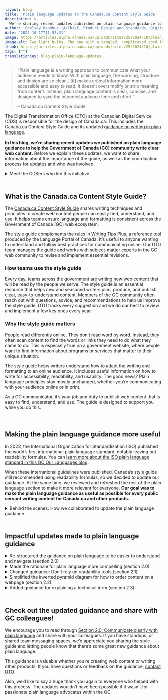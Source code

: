 ```yaml
---
layout: blog
title: 'Plain language updates to the Canada.ca Content Style Guide'
description: >-
  We’re sharing recent updates published on plain language guidance to help public servants write clear content for the web (Canada.ca Content Style Guide).
author: 'Chelsey Donohue (A/Chief, Product Design and Standards, Digital Transformation Office at CDS) and Anne-Sophie Dumetz (Senior Content Advisor, CDS)'
date: '2024-10-17T11:57:31'
image: https://articles.alpha.canada.ca/uploads/sites/25/2024/10/plain_languages_blog_Blog_Post_en.jpg
image-alt: Two light bulbs. The one with a tangled, complicated cord is dim and hard to see. Organizing the cord to be simple makes it easier to see.
thumb: https://articles.alpha.canada.ca/uploads/sites/25/2024/10/plain_languages_blog_Blog_Post_en.jpg
tags: [""]
translationKey: blog-plain-language-updates
---
```


<blockquote class="wp-block-quote is-layout-flow wp-block-quote-is-layout-flow">
<p>“Plain language is a writing approach to communicate what your audience needs to know. With plain language, the wording, structure and design are so clear… [it] makes critical information more accessible and easy to read. It doesn’t oversimplify or strip meaning from content. Instead, plain language content is clear, concise, and designed to save the intended audience time and effort.” </p>



<p>– Canada.ca Content Style Guide</p>
</blockquote>



<p>The Digital Transformation Office (DTO) at the Canadian Digital Service (CDS) is responsible for the design of Canada.ca. This includes the Canada.ca Content Style Guide and its updated <a href="https://design.canada.ca/style-guide/#wp2-0" target="_blank" rel="noreferrer noopener">guidance on writing in plain language</a>.<br><br><strong>In this blog, we’re sharing recent updates we published on plain language guidance to help the Government of Canada (GC) community write clear web content.</strong> Before we explain these updates, we want to share information about the importance of the guide, as well as the coordination process for updates and who was involved. </p>



<details class="wp-block-cds-snc-accordion"><summary>Meet the CDSers who led this initiative</summary>
<h3 class="wp-block-heading" id="h-chelsey-donohue"><strong><a href="https://www.linkedin.com/in/chelsey-d-5854b561/" target="_blank" rel="noreferrer noopener">Chelsey Donohue</a></strong></h3>



<p>I’m currently the Acting Chief of Product Design and Standards at DTO. Before joining this team, I spent almost 15 years as a web communications advisor, so I used the Canada.ca Content Style Guide often. </p>



<p>In that role, I helped to redesign and rewrite our department’s intranet. We ensured the entire intranet was written in plain language which involved a lot of change management and training colleagues across the country. This experience helped me learn how to better demonstrate the principles of plain language. In my time at DTO and working as a communications advisor, I’ve been very fortunate to learn from many of the people in the GC plain language community.&nbsp;</p>



<h3 class="wp-block-heading" id="h-anne-sophie-dumetz"><strong><a href="https://www.linkedin.com/in/annesophiedumetz/" target="_blank" rel="noreferrer noopener">Anne-Sophie Dumetz</a></strong></h3>



<p>I’m a Senior Content Advisor for Partnerships at CDS. I started writing in plain language as a journalist in 2004, and later, as a senior communications advisor and editor of the Style Guide at the <a href="https://www.historymuseum.ca/" target="_blank" rel="noreferrer noopener">Canadian Museum of History</a>. In these roles and others in the private and public sector, we used plain language techniques to say things clearly and simply, so those who read or hear our content could easily understand what we’re communicating.&nbsp;</p>



<p>Being clear is the kindest, best thing we can do for those who are paying attention to what we’re communicating. Plain language techniques help us do just that.</p>
</details>



<div style="height:22px" aria-hidden="true" class="wp-block-spacer"></div>



<h2 class="wp-block-heading" id="h-what-is-the-canada-ca-content-style-guide"><strong>What is the Canada.ca Content Style Guide?</strong></h2>



<p>The <a href="https://design.canada.ca/style-guide/" target="_blank" rel="noreferrer noopener">Canada.ca Content Style Guide</a> shares writing techniques and principles to create web content people can easily find, understand, and use. It helps teams ensure language and formatting is consistent across the Government of Canada (GC) web ecosystem.&nbsp;</p>



<p>The style guide complements the rules in <a href="https://www.noslangues-ourlanguages.gc.ca/en/writing-tips-plus/index-eng" target="_blank" rel="noreferrer noopener">Writing Tips Plus</a>, a reference tool produced by the Language Portal of Canada. It’s useful to anyone wanting to understand and follow best practices for communicating online. Our DTO team manages the guide and works with subject-matter experts in the GC web community to revise and implement essential revisions.</p>



<h3 class="wp-block-heading"><strong>How teams use the style guide</strong></h3>



<p>Every day, teams across the government are writing new web content that will be read by the people we serve. The style guide is an essential resource that helps new and seasoned writers plan, produce, and publish clear, easy-to-understand content. Members of the GC community often reach out with questions, advice, and recommendations to help us improve the style guide. DTO tracks every suggestion and we do our best to review and implement a few key ones every year.</p>



<h3 class="wp-block-heading"><strong>Why the style guide matters</strong></h3>



<p>People read differently online. They don’t read word by word. Instead, they often scan content to find the words or links they need to do what they came to do. This is especially true on a government website, where people want to find information about programs or services that matter to their unique situation. </p>



<p>The style guide helps writers understand how to adapt the writing and formatting to an online audience. It includes useful information on how to write for accessibility, readability, and usability. The good news? Plain language principles stay mostly unchanged, whether you’re communicating with your audience online or in print.&nbsp;&nbsp;</p>



<p>As a GC communicator, it’s your job and duty to publish web content that is easy to find, understand, and use. The guide is designed to support you while you do this.&nbsp;</p>



<div style="height:22px" aria-hidden="true" class="wp-block-spacer"></div>



<h2 class="wp-block-heading"><strong>Making the plain language guidance more useful&nbsp;</strong></h2>



<p>In 2023, the International Organization for Standardization (ISO) published the world’s first international plain language standard, notably leaving out readability formulas. You can <a href="https://www.noslangues-ourlanguages.gc.ca/en/blogue-blog/iso-langage-simple-plain-language-eng" target="_blank" rel="noreferrer noopener">learn more about the ISO plain language standard in this GC Our Languages blog</a>.&nbsp;</p>



<p>When these international guidelines were published, Canada’s style guide still recommended using readability formulas, so we decided to update our guidance. At the same time, we reviewed and refreshed the rest of the plain language section to make it more relevant for everyone. <strong>Our goal was to make the plain language guidance as useful as possible for every public servant writing content for Canada.ca and other products.&nbsp;</strong></p>



<details class="wp-block-cds-snc-accordion"><summary>Behind the scenes: How we collaborated to update the plain language guidance</summary>
<p>In August 2024, our updated plain language section was published to the Canada.ca Content Style Guide. Getting there was a true collaborative effort.</p>



<p><strong>&nbsp;Here’s how we got there:</strong></p>



<ul class="wp-block-list">
<li><strong>Created a bilingual plain language working group</strong>: plain language experts from across the Government of Canada came together to review and suggest improvements to the section. Having experts in English and French was essential since the rules are unique to each language. Many members are also active in the <a href="https://www.canada.ca/en/treasury-board-secretariat/topics/government-communications/communications-community-office/articles/breaking-down-barriers-plain-language.html" target="_blank" rel="noreferrer noopener">GC Plain Language Community of Practice</a>.<br></li>



<li><strong>Worked openly, collaboratively</strong>: our team and the working group, both together and individually, reviewed and suggested changes to improve the section. By the end, we had over 100 versions of the documents! Before publishing the final content, we reviewed and discussed any conflicting suggestions.&nbsp;<br></li>



<li><strong>Received input from other CDS language experts:</strong> the CDS Content Design Community of Practice and the Linguistic Services team reviewed our almost final version.
<ul class="wp-block-list">
<li>You can read about how their feedback styles improve content in the blogs on <a href="https://digital.canada.ca/2023/12/18/how-regular-feedback-improves-service-delivery-at-ised/" target="_blank" rel="noreferrer noopener">content critiques</a> and <a href="https://digital.canada.ca/2023/03/20/writing-without-excluding-inclusivity-in-the-french-language/" target="_blank" rel="noreferrer noopener">inclusive French writing</a>.<br></li>
</ul>
</li>



<li><strong>Engaged with </strong><a href="https://accessible.canada.ca/" target="_blank" rel="noreferrer noopener"><strong>Accessibility Standards Canada</strong></a><strong> </strong>and reviewed our content against their <a href="https://accessible.canada.ca/creating-accessibility-standards/public-reviews/can-asc-3-1" target="_blank" rel="noreferrer noopener">draft standard on Plain Language</a>.<br></li>



<li><strong>Coordinated with the </strong><a href="https://www.canada.ca/en/treasury-board-secretariat.html" target="_blank" rel="noreferrer noopener"><strong>Treasury Board of Canada Secretariat (TBS)</strong></a><strong> </strong>to remove recommended reading levels from the <a href="https://www.tbs-sct.canada.ca/pol/doc-eng.aspx?id=32728" target="_blank" rel="noreferrer noopener">Guidelines on Making Communications Products and Activities Accessible</a>.</li>
</ul>
</details>



<div style="height:22px" aria-hidden="true" class="wp-block-spacer"></div>



<h2 class="wp-block-heading" id="h-impactful-updates-made-to-plain-language-guidance"><strong>Impactful updates made to plain language guidance</strong></h2>



<details class="wp-block-cds-snc-accordion"><summary>Re-structured the guidance on plain language to be easier to understand and navigate (section 2.0)</summary>
<h4 class="wp-block-heading" id="h-old-structure-not-as-easy-to-scan"><strong>Old structure: Not as easy to scan</strong></h4>



<p>We wanted the guide to have a more useful structure with information that’s easy to follow.</p>



<p>We needed to start with the most important information: Be direct, brief, and write easy-to-scan content.</p>


<img loading="lazy" decoding="async" width="698" height="752" src="https://articles.alpha.canada.ca/uploads/sites/25/2024/10/old-en-section-2.png" alt="Screenshot of the previous plain language table of contents. The content wasn't easy to navigate." class="wp-image-2104" style="max-width: 100%;height: auto;" srcset="https://articles.alpha.canada.ca/uploads/sites/25/2024/10/old-en-section-2.png 698w, https://articles.alpha.canada.ca/uploads/sites/25/2024/10/old-en-section-2-278x300.png 278w" sizes="auto, (max-width: 698px) 100vw, 698px" />


<p class="has-small-font-size">Screenshot of the previous plain language table of contents. The content wasn&#8217;t easy to navigate.</p>



<p><strong>New structure: Beginner-friendly and easy to navigate</strong></p>



<p>A few examples of the changes we made:</p>



<ul class="wp-block-list">
<li>Adjusted the structure and names of subsections to make them clear and easy to understand. The table of contents now has more subsections to group the information, making it easier to find (sub)topics quickly.</li>
</ul>



<ul class="wp-block-list">
<li>Added the new “<a href="https://design.canada.ca/style-guide/#wp2-1" target="_blank" rel="noreferrer noopener">Getting Started with plain language: writing for readability</a>” section at the start of the guidance. Before, we had checklist-style information at the end, it’s now at the start to be more beginner-friendly and expanded with more useful content. It’s a great section to print and keep by your desk as a job aid, or bookmark in your browser.</li>



<li>Made plain language resources easier to find by moving them up from the appendix to the new, enriched <a href="https://design.canada.ca/style-guide/#wp2-8" target="_blank" rel="noreferrer noopener">resources subsection</a>.</li>
</ul>


<img loading="lazy" decoding="async" width="871" height="1024" src="https://articles.alpha.canada.ca/uploads/sites/25/2024/10/en-section-2-871x1024.png" alt="Screenshot of the updated plain language table of contents. It now has expansive, easily navigable content. " class="wp-image-2094" style="max-width: 100%;height: auto;" srcset="https://articles.alpha.canada.ca/uploads/sites/25/2024/10/en-section-2-871x1024.png 871w, https://articles.alpha.canada.ca/uploads/sites/25/2024/10/en-section-2-255x300.png 255w, https://articles.alpha.canada.ca/uploads/sites/25/2024/10/en-section-2-768x903.png 768w, https://articles.alpha.canada.ca/uploads/sites/25/2024/10/en-section-2.png 1162w" sizes="auto, (max-width: 871px) 100vw, 871px" />


<p class="has-small-font-size">Screenshot of the updated plain language table of contents. It now has expansive, easily navigable content.</p>



<div class="wp-block-buttons is-content-justification-center is-layout-flex wp-container-core-buttons-is-layout-16018d1d wp-block-buttons-is-layout-flex">
<div class="wp-block-button"><a class="wp-block-button__link wp-element-button" href="https://design.canada.ca/style-guide/#toc6" target="_blank" rel="noreferrer noopener"><strong>Read section 2.0</strong></a></div>
</div>
</details>



<details class="wp-block-cds-snc-accordion"><summary>Made the rationale for plain language more compelling (section 2.0)</summary>
<p>Using plain language isn’t about oversimplifying. It’s making sure everyone can easily understand the message. We all benefit from it. We wanted that written out for people who don’t work with plain language all the time.&nbsp;<br><br>So we added the <a href="https://design.canada.ca/style-guide/#wp2-0" target="_blank" rel="noreferrer noopener">The duty to be clear: Plain language requirement</a> as a clearer, more compelling rationale; it’s our job to be clear so we can be understood.</p>



<div class="wp-block-buttons is-content-justification-center is-layout-flex wp-container-core-buttons-is-layout-16018d1d wp-block-buttons-is-layout-flex">
<div class="wp-block-button"><a class="wp-block-button__link has-text-align-center wp-element-button" href="https://design.canada.ca/style-guide/#toc6" target="_blank" rel="noreferrer noopener"><strong>Read section 2.0</strong></a></div>
</div>
</details>



<details class="wp-block-cds-snc-accordion"><summary>Changed guidance: Don’t rely on readability tools (section 2.1)</summary>
<p>Previously, the Canada.ca Content Style Guide and <a href="https://www.tbs-sct.canada.ca/pol/doc-eng.aspx?id=32728" target="_blank" rel="noreferrer noopener">TBS’s Guidelines on Making Communications Products and Activities Accessible</a> had recommended readability levels.</p>



<p><a href="https://www.noslangues-ourlanguages.gc.ca/en/blogue-blog/readability-formulas-eng" target="_blank" rel="noreferrer noopener">Research shows that readability formulas don’t work</a> because they:</p>



<ol class="wp-block-list">
<li>Aren&#8217;t created for technical documents.&nbsp;</li>



<li>Assume that short words are always the better words.</li>



<li>Can result in different/conflicting scores from different programs.&nbsp;</li>



<li>Don’t work with many documented features of plain language, such as deciding what content is right for your readers, organizing it in the way that makes most sense for the audience, using standard formatting (such as bullets and headings) to guide people through content, etc.&nbsp;</li>
</ol>



<p>We realize that some writers find readability tools a helpful first step to identify some areas that need work. <strong>You can still use readability tools, we’re just recommending that you don’t rely on them to accurately evaluate how easy it is to read and understand content.</strong></p>



<div class="wp-block-buttons is-content-justification-center is-layout-flex wp-container-core-buttons-is-layout-16018d1d wp-block-buttons-is-layout-flex">
<div class="wp-block-button"><a class="wp-block-button__link wp-element-button" href="https://design.canada.ca/style-guide/#wp2-1-4" target="_blank" rel="noreferrer noopener"><strong>Read section 2.1</strong></a></div>
</div>
</details>



<details class="wp-block-cds-snc-accordion"><summary>Simplified the inverted pyramid diagram for how to order content on a webpage (section 2.2)</summary>
<p>The inverted pyramid diagram shows a writing technique for how to order content on a webpage. The previous diagram presented most of the guidance within an image, which is not an accessibility best practice. </p>



<p>So we updated the image to be less text-heavy and refined the guidance to be more simple and clear. We moved content out of the image, simplified the instructions, and merged related links and more information.</p>



<div class="wp-block-media-text has-media-on-the-right is-stacked-on-mobile"><div class="wp-block-media-text__content">
<h4 class="wp-block-heading" id="h-before-text-heavy-diagram"><strong>Before: Text-heavy diagram</strong></h4>
</div><figure class="wp-block-media-text__media"><img loading="lazy" decoding="async" width="739" height="1024" src="https://articles.alpha.canada.ca/uploads/sites/25/2024/10/old-pyramid-eng-739x1024.png" alt="Screenshot of the previous pyramid diagram. It was hard to understand due to lots of text in the triangles." class="wp-image-2082 size-full" srcset="https://articles.alpha.canada.ca/uploads/sites/25/2024/10/old-pyramid-eng-739x1024.png 739w, https://articles.alpha.canada.ca/uploads/sites/25/2024/10/old-pyramid-eng-216x300.png 216w, https://articles.alpha.canada.ca/uploads/sites/25/2024/10/old-pyramid-eng-768x1064.png 768w, https://articles.alpha.canada.ca/uploads/sites/25/2024/10/old-pyramid-eng.png 1094w" sizes="auto, (max-width: 739px) 100vw, 739px" /></figure></div>



<div class="wp-block-media-text has-media-on-the-right is-stacked-on-mobile"><div class="wp-block-media-text__content">
<h4 class="wp-block-heading" id="h-now-simple-clear-easy-to-understand-amp-apply">Now: Simple + clear = easy to understand &amp; apply</h4>
</div><figure class="wp-block-media-text__media"><img loading="lazy" decoding="async" width="700" height="415" src="https://articles.alpha.canada.ca/uploads/sites/25/2024/10/new-pyramid-en.png" alt="Screenshot of the updated pyramid diagram. It now has only a few words in the triangles, with more info organized outside the diagram." class="wp-image-2092 size-full" srcset="https://articles.alpha.canada.ca/uploads/sites/25/2024/10/new-pyramid-en.png 700w, https://articles.alpha.canada.ca/uploads/sites/25/2024/10/new-pyramid-en-300x178.png 300w" sizes="auto, (max-width: 700px) 100vw, 700px" /></figure></div>



<div class="wp-block-buttons is-content-justification-center is-layout-flex wp-container-core-buttons-is-layout-16018d1d wp-block-buttons-is-layout-flex">
<div class="wp-block-button"><a class="wp-block-button__link wp-element-button" href="https://design.canada.ca/style-guide/#wp2-2-1" target="_blank" rel="noreferrer noopener"><strong>Read section 2.2</strong></a></div>
</div>
</details>



<details class="wp-block-cds-snc-accordion"><summary>Added guidance for explaining a technical term (section 2.3)</summary>
<p>Our previous guidance didn’t include guidance on how to explain a technical term, but these are common in GC content. So we added an example for how to do this. Now, we advise that if you need to include technical terms, explain them using concise, clear, easy-to-understand words or give an example to help non-specialists understand.</p>



<div class="wp-block-buttons is-content-justification-center is-layout-flex wp-container-core-buttons-is-layout-16018d1d wp-block-buttons-is-layout-flex">
<div class="wp-block-button"><a class="wp-block-button__link wp-element-button" href="https://design.canada.ca/style-guide/#wp2-3" target="_blank" rel="noreferrer noopener"><strong>Read section 2.3</strong></a></div>
</div>
</details>



<div style="height:22px" aria-hidden="true" class="wp-block-spacer"></div>



<h2 class="wp-block-heading"><strong>Check out the updated guidance and share with GC colleagues!</strong></h2>



<p>We encourage you to read through <a href="https://design.canada.ca/style-guide/#toc6" target="_blank" rel="noreferrer noopener">Section 2.0: Communicate clearly with plain language</a> and share with your colleagues. If you have standups, or shared team messaging spaces, we&#8217;d appreciate you sharing the style guide and letting people know that there’s some great new guidance about plain language.&nbsp;</p>



<p>This guidance is valuable whether you’re creating web content or writing other products. If you have questions or feedback on the guidance, <a href="https://blog.canada.ca/contact-us" target="_blank" rel="noreferrer noopener">contact DTO</a>.</p>



<p>Also, we’d like to say a huge thank you again to everyone who helped with this process. The updates wouldn’t have been possible if it wasn’t for passionate plain language advocates within the GC.</p>



<p></p>

